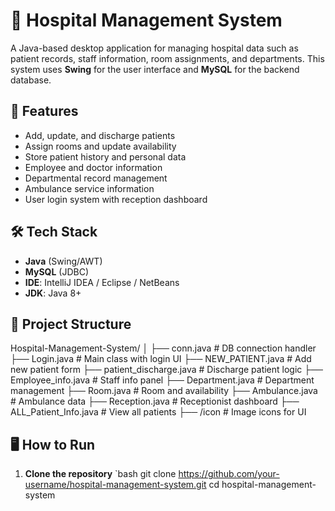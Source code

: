 # 🏥 Hospital Management System

A Java-based desktop application for managing hospital data such as patient records, staff information, room assignments, and departments. This system uses **Swing** for the user interface and **MySQL** for the backend database.

## 📌 Features

- Add, update, and discharge patients
- Assign rooms and update availability
- Store patient history and personal data
- Employee and doctor information
- Departmental record management
- Ambulance service information
- User login system with reception dashboard

## 🛠️ Tech Stack

- **Java** (Swing/AWT)
- **MySQL** (JDBC)
- **IDE**: IntelliJ IDEA / Eclipse / NetBeans
- **JDK**: Java 8+

## 🔧 Project Structure

Hospital-Management-System/
│
├── conn.java # DB connection handler
├── Login.java # Main class with login UI
├── NEW_PATIENT.java # Add new patient form
├── patient_discharge.java # Discharge patient logic
├── Employee_info.java # Staff info panel
├── Department.java # Department management
├── Room.java # Room and availability
├── Ambulance.java # Ambulance data
├── Reception.java # Receptionist dashboard
├── ALL_Patient_Info.java # View all patients
├── /icon # Image icons for UI


## 🖥️ How to Run

1. **Clone the repository**
   `bash
   git clone https://github.com/your-username/hospital-management-system.git
   cd hospital-management-system
